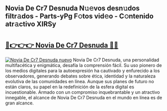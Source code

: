 ## Novia De Cr7 Desnuda N𝚞𝚎vos desn𝚞dos filtr𝚊dos - Parts-yPg F𝚘tos vid𝚎o - C𝚘ntenido atr𝚊ctivo XIRSy

# <h2><a href="http://mb0uaa.tromn.icu/?c=Novia+De+Cr7+Desnuda">🔗👉👉👉 Novia De Cr7 Desnuda 🔗🔗</a></h2>

[![Novia De Cr7 Desnuda nuevo](https://i.imgur.com/pEAQMta.gif)](http://mb0uaa.tromn.icu/?c=Novia+De+Cr7+Desnuda)
Novia De Cr7 Desnuda, una personalidad multifacética y enigmática, desafía la comprensión fácil. Su uso pionero de los medios digitales para la autoexpresión ha cautivado y enfurecido a los observadores, generando debates sobre ética, identidad y la naturaleza evolutiva de las comunidades en línea. Aunque sus planes de futuro no están claros, su papel en la redefinición de la esfera digital es incuestionable. Armado con un compromiso inquebrantable y un atractivo innegable, el alcance de Novia De Cr7 Desnuda en el mundo en línea es de gran alcance.
